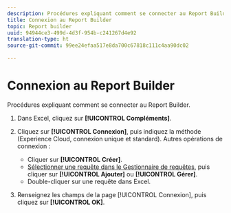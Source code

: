 ```yaml
---
description: Procédures expliquant comment se connecter au Report Builder.
title: Connexion au Report Builder
topic: Report builder
uuid: 94944ce3-499d-4d3f-954b-c241267d4e92
translation-type: ht
source-git-commit: 99ee24efaa517e8da700c67818c111c4aa90dc02

---
```



# Connexion au Report Builder

Procédures expliquant comment se connecter au Report Builder.

1. Dans Excel, cliquez sur **[!UICONTROL Compléments]**.
1. Cliquez sur **[!UICONTROL Connexion]**, puis indiquez la méthode (Experience Cloud, connexion unique et standard). Autres opérations de connexion :

   * Cliquer sur **[!UICONTROL Créer]**.
   * [Sélectionner une requête dans le Gestionnaire de requêtes](/help/analyze/report-builder/manage-requests/r-arb-manage-requests.md), puis cliquer sur **[!UICONTROL Ajouter]** ou **[!UICONTROL Gérer]**.
   * Double-cliquer sur une requête dans Excel.

1. Renseignez les champs de la page [!UICONTROL Connexion], puis cliquez sur **[!UICONTROL OK]**.

